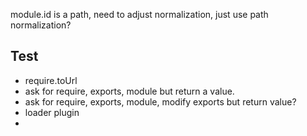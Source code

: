 

module.id is a path, need to adjust normalization, just use path normalization?

## Test

* require.toUrl
* ask for require, exports, module but return a value.
* ask for require, exports, module, modify exports but return value?
* loader plugin
*